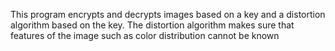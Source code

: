 This program encrypts and decrypts images based on a key and a distortion algorithm based on the key. The distortion algorithm makes sure that features of the image such as color distribution cannot be known
